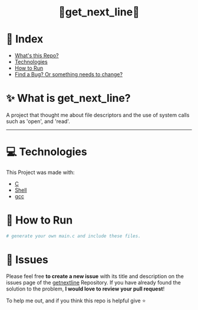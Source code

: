 <h1 align="center">📘get_next_line🔖</h1>

# :pushpin: Index

* [What's this Repo?](#sparkles-What-is-get_next_line?)
* [Technologies](#computer-Technologies)
* [How to Run](#construction_worker-How-to-Run)
* [Find a Bug? Or something needs to change?](#bug-Issues)

# :sparkles: What is get_next_line?

A project that thought me about file descriptors and the use of system calls such as 'open', and 'read'.

---

# :computer: Technologies

This Project was made with:

* [C](https://devdocs.io/)
* [Shell](https://unixguide.readthedocs.io/en/latest/unixcheatsheet/)
* [gcc](https://terminaldeinformacao.com/2015/10/08/como-instalar-e-configurar-o-gcc-no-windows-mingw/)

# :construction_worker: How to Run
```bash
# generate your own main.c and include these files.
```


# :bug: Issues

Please feel free **to create a new issue** with its title and description on the issues page of the [getnextline](https://github.com/MehdiMirzaie2/42-getnextline/issues) Repository. If you have already found the solution to the problem, **I would love to review your pull request**!


To help me out, and if you think this repo is helpful give ⭐️
